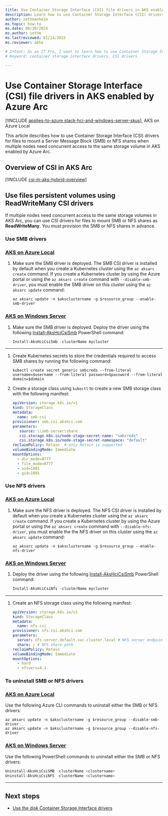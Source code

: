 ```yaml
---
title: Use Container Storage Interface (CSI) file drivers in AKS enabled by Azure Arc
description: Learn how to use Container Storage Interface (CSI) drivers to manage files in AKS Arc.
author: sethmanheim
ms.topic: how-to
ms.date: 08/20/2024
ms.author: sethm 
ms.lastreviewed: 01/14/2022
ms.reviewer: abha

# Intent: As an IT Pro, I want to learn how to use Container Storage Interface (CSI) drivers in AKS Arc.
# Keyword: container storage interface drivers, CSI drivers

---
```


# Use Container Storage Interface (CSI) file drivers in AKS enabled by Azure Arc

[!INCLUDE [applies-to-azure stack-hci-and-windows-server-skus](includes/aks-hci-applies-to-skus/aks-hybrid-applies-to-azure-stack-hci-windows-server-sku.md)], AKS on Azure Local

This article describes how to use Container Storage Interface (CSI) drivers for files to mount a Server Message Block (SMB) or NFS shares when multiple nodes need concurrent access to the same storage volume in AKS enabled by Azure Arc.

## Overview of CSI in AKS Arc

[!INCLUDE [csi-in-aks-hybrid-overview](includes/csi-in-aks-hybrid-overview.md)]

## Use files persistent volumes using ReadWriteMany CSI drivers

If multiple nodes need concurrent access to the same storage volumes in AKS Arc, you can use CSI drivers for files to mount SMB or NFS shares as **ReadWriteMany**. You must provision the SMB or NFS shares in advance.

### Use SMB drivers

### [AKS on Azure Local](#tab/local)

1. Make sure the SMB driver is deployed. The SMB CSI driver is installed by default when you create a Kubernetes cluster using the `az aksarc create` command. If you create a Kubernetes cluster by using the Azure portal or using the `az aksarc create` command with `--disable-smb-driver`, you must enable the SMB driver on this cluster using the `az aksarc update` command:

   ```azurecli
   az aksarc update -n $aksclustername -g $resource_group --enable-smb-driver
   ```

### [AKS on Windows Server](#tab/ws)

1. Make sure the SMB driver is deployed. Deploy the driver using the following [Install-AksHciCsiSmb](./reference/ps/install-akshcicsismb.md) PowerShell command:

   ```powershell
   Install-AksHciCsiSmb -clusterName mycluster
   ```

---

1. Create Kubernetes secrets to store the credentials required to access SMB shares by running the following command:

   ```console
   kubectl create secret generic smbcreds --from-literal username=$username --from-literal password=$password --from-literal domain=$domain
   ```

1. Create a storage class using `kubectl` to create a new SMB storage class with the following manifest:

   ```yaml
   apiVersion: storage.k8s.io/v1
   kind: StorageClass
   metadata:
     name: smb-csi
   provisioner: smb.csi.akshci.com
   parameters:
      source: \\smb-server\share
      csi.storage.k8s.io/node-stage-secret-name: "smbcreds"
      csi.storage.k8s.io/node-stage-secret-namespace: "default"
   reclaimPolicy: Retain  # only Retain is supported
   volumeBindingMode: Immediate
   mountOptions:
     - dir_mode=0777
     - file_mode=0777
     - uid=1001
     - gid=1001
   ```  

### Use NFS drivers

### [AKS on Azure Local](#tab/local)

1. Make sure the NFS driver is deployed. The NFS CSI driver is installed by default when you create a Kubernetes cluster using the `az aksarc create` command. If you create a Kubernetes cluster by using the Azure portal or using the `az aksarc create` command with `--disable-nfs-driver`, you must enable the the NFS driver on this cluster using the `az aksarc update` command:

   ```azurecli
   az aksarc update -n $aksclustername -g $resource_group --enable-nfs-driver
   ```

### [AKS on Windows Server](#tab/ws)

1. Deploy the driver using the following [Install-AksHciCsiSmb](./reference/ps/install-akshcicsismb.md) PowerShell command:

   ```powershell
   Install-AksHciCsiNfs -clusterName mycluster
   ```

---

1. Create an NFS storage class using the following manifest:

      ```yaml
      apiVersion: storage.k8s.io/v1
      kind: StorageClass
      metadata:
        name: nfs-csi
      provisioner: nfs.csi.akshci.com
      parameters:
        server: nfs-server.default.svc.cluster.local # NFS server endpoint
        share: / # NFS share path
      reclaimPolicy: Retain
      volumeBindingMode: Immediate
      mountOptions:
        - hard
        - nfsvers=4.1
      ```

### To uninstall SMB or NFS drivers

### [AKS on Azure Local](#tab/local)

Use the following Azure CLI commands to uninstall either the SMB or NFS drivers:

```azurecli
az aksarc update -n $aksclustername -g $resource_group --disable-smb-driver
az aksarc update -n $aksclustername -g $resource_group --disable-nfs-driver
```

### [AKS on Windows Server](#tab/ws)

Use the following PowerShell commands to uninstall either the SMB or NFS drivers:

```powershell
Uninstall-AksHciCsiSMB -clusterName <clustername>
Uninstall-AksHciCsiNFS -clusterName <clustername>
```

---

## Next steps

- [Use the disk Container Storage Interface drivers](./container-storage-interface-disks.md)

